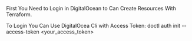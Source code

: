 First You Need to Login in DigitalOcean to Can Create Resources With Terraform.

To Login You Can Use DigitalOcea Cli with Access Token: doctl auth init --access-token <your_access_token>

